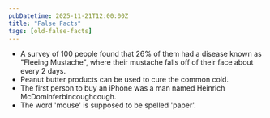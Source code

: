 ```yaml
---
pubDatetime: 2025-11-21T12:00:00Z
title: "False Facts"
tags: [old-false-facts]
---
```


- A survey of 100 people found that 26% of them had a disease known as "Fleeing Mustache", where their mustache falls off of their face about every 2 days.
- Peanut butter products can be used to cure the common cold.
- The first person to buy an iPhone was a man named Heinrich McDominferbincoughcough.
- The word 'mouse' is supposed to be spelled 'paper'.
